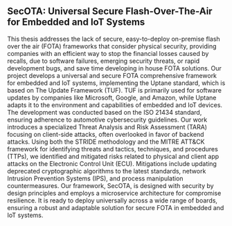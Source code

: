 ## SecOTA: Universal Secure Flash-Over-The-Air for Embedded and IoT Systems

This thesis addresses the lack of secure, easy-to-deploy on-premise flash over the air 
(FOTA) frameworks that consider physical security, providing companies with an 
efficient way to stop the financial losses caused by recalls, due to software failures, 
emerging security threats, or rapid development bugs, and save time developing in
house FOTA solutions. Our project develops a universal and secure FOTA 
comprehensive framework for embedded and IoT systems, implementing the Uptane 
standard, which is based on The Update Framework (TUF). TUF is primarily used for 
software updates by companies like Microsoft, Google, and Amazon, while Uptane 
adapts it to the environment and capabilities of embedded and IoT devices. The 
development was conducted based on the ISO 21434 standard, ensuring adherence to 
automotive cybersecurity guidelines. Our work introduces a specialized Threat 
Analysis and Risk Assessment (TARA) focusing on client-side attacks, often 
overlooked in favor of backend attacks. Using both the STRIDE methodology and the 
MITRE ATT&CK framework for identifying threats and tactics, techniques, and 
procedures (TTPs), we identified and mitigated risks related to physical and client app 
attacks on the Electronic Control Unit (ECU). Mitigations include updating deprecated 
cryptographic algorithms to the latest standards, network Intrusion Prevention Systems 
(IPS), and process manipulation countermeasures. Our framework, SecOTA, is 
designed with security by design principles and employs a microservice architecture 
for compromise resilience. It is ready to deploy universally across a wide range of 
boards, ensuring a robust and adaptable solution for secure FOTA in embedded and 
IoT systems.